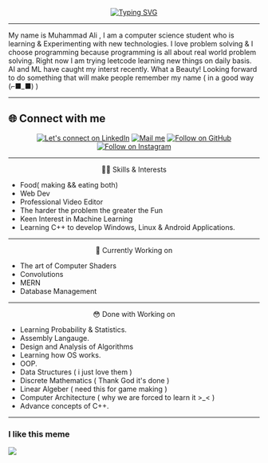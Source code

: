 <!---|![image](https://avatars.githubusercontent.com/CursedSpiderBoi)|![image](https://avatars.githubusercontent.com/CursedSpiderBoi)|![image](https://avatars.githubusercontent.com/CursedSpiderBoi)|![image](https://avatars.githubusercontent.com/CursedSpiderBoi)|![image](https://avatars.githubusercontent.com/CursedSpiderBoi)|
|:-:|:-:|:-:|:-:|:-:|
|[yeh me hoon](https://www.linkedin.com/in/cursedspiderboi/)|[Yeh Bhi me hoon](https://www.linkedin.com/in/cursedspiderboi/)|[Yeh tou hoon hi mein](https://www.linkedin.com/in/cursedspiderboi/)|[Yeh dekha dekha lg rha hai](https://www.linkedin.com/in/cursedspiderboi/)|[Yeh Bnda hai?](https://www.linkedin.com/in/cursedspiderboi/)|--->

<p align="middle">
<a href="https://git.io/typing-svg"><img src="https://readme-typing-svg.demolab.com?font=Roboto&size=45&pause=1000&color=808080&center=true&vCenter=true&width=500&lines=Hey+there%2C+I+am+Ali" alt="Typing SVG" /></a>

---
My name is Muhammad Ali , I am a computer science student who is learning & Experimenting with new technologies. I love problem solving & I choose programming because programming is all about real world problem solving. Right now I am trying leetcode learning new things on daily basis. AI and ML have caught my interst recently. What a Beauty! Looking forward to do something that will make people remember my name ( in a good way (⌐■_■) )


---

<p align="middle">
      <h2 align="middl">🌐 Connect with me</h2>
<p align="middle">
  <a href="https://www.linkedin.com/in/cursedspiderboi"><img title="Let's connect on LinkedIn" src="https://img.shields.io/badge/LinkedIn-0077B5?style=for-the-badge&logo=linkedin&logoColor=white"/></a>
  <!-- <a href="https://twitter.com/"><img title="Let's connect on Twitter" src="https://img.shields.io/badge/Twitter-1DA1F2?style=for-the-badge&logo=twitter&logoColor=white"/></a> -->
  <a href="mailto:lame.hero.no.1@gmail.com"><img title="Mail me" src="https://img.shields.io/badge/Gmail-D14836?style=for-the-badge&logo=gmail&logoColor=white"/></a>
  <a href="https://github.com/CursedSpiderBoi"><img title="Follow on GitHub" src="https://img.shields.io/badge/GitHub-100000?style=for-the-badge&logo=github&logoColor=white"/></a>
  <a href="https://www.instagram.com/art_lancers/"><img title="Follow on Instagram" src="https://img.shields.io/badge/Instagram-E4405F?style=for-the-badge&logo=instagram&logoColor=white"/></a>
</p>

---
<p align="middle">
👨‍💻 Skills & Interests

- Food( making && eating both)
- Web Dev
- Professional Video Editor
- The harder the problem the greater the Fun
- Keen Interest in Machine Learning
- Learning C++ to develop Windows, Linux & Android Applications.

---
<p align="middle">
🤤 Currently Working on

- The art of Computer Shaders
- Convolutions
- MERN
- Database Management

---

<p align="middle">😳 Done with Working on

- Learning Probability & Statistics.
- Assembly Langauge.
- Design and Analysis of Algorithms
- Learning how OS works.
- OOP.
- Data Structures ( i just love them )
- Discrete Mathematics ( Thank God it's done )
- Linear Algeber ( need this for game making )
- Computer Architecture ( why we are forced to learn it >_< )
- Advance concepts of C++.

---


### I like this meme
![](https://www.kidscodecs.com/wp-content/uploads/2020/02/History_TS_ProgrammingMemes_image6.png)
